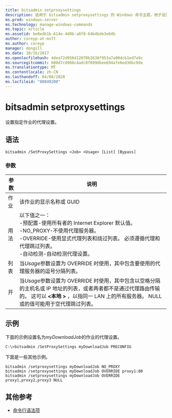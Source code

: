 ```yaml
---
title: bitsadmin setproxysettings
description: 适用于 bitsadmin setproxysettings 的 Windows 命令主题，用于设置指定作业的代理设置。
ms.prod: windows-server
ms.technology: manage-windows-commands
ms.topic: article
ms.assetid: be8edb1b-614e-4d0b-a8f8-64b4bde3e64b
author: coreyp-at-msft
ms.author: coreyp
manager: dongill
ms.date: 10/16/2017
ms.openlocfilehash: 4dea72d956d12070b2638f953a7a00dcb1ed7a9c
ms.sourcegitcommit: b00d7c8968c4adc8f699dbee694afe6ed36bc9de
ms.translationtype: MT
ms.contentlocale: zh-CN
ms.lasthandoff: 04/08/2020
ms.locfileid: "80849200"
---
```

# <a name="bitsadmin-setproxysettings"></a>bitsadmin setproxysettings

设置指定作业的代理设置。

## <a name="syntax"></a>语法

```
bitsadmin /SetProxySettings <Job> <Usage> [List] [Bypass]
```

### <a name="parameters"></a>参数

|参数|说明|
|---------|-----------|
|作业|该作业的显示名称或 GUID|
|用法|以下值之一：</br>-预配置-使用所有者的 Internet Explorer 默认值。</br>-NO_PROXY-不使用代理服务器。</br>-OVERRIDE-使用显式代理列表和绕过列表。 必须遵循代理和代理跳过列表。</br>-自动检测-自动检测代理设置。|
|列表|当*Usage*参数设置为 OVERRIDE 时使用，其中包含要使用的代理服务器的逗号分隔列表。|
|开|当*Usage*参数设置为 OVERRIDE 时使用，其中包含以空格分隔的主机名或 IP 地址的列表，或者两者都不是通过代理路由传输的。 这可以 **\<本地 >** ，以指同一 LAN 上的所有服务器。 NULL 或的值可能用于空代理跳过列表。|

## <a name="examples"></a><a name=BKMK_examples></a>示例

下面的示例设置名为*myDownloadJob*的作业的代理设置。

```
C:\>bitsadmin /SetProxySettings myDownloadJob PRECONFIG
```

下面是一些其他示例。

```
bitsadmin /setproxysettings myDownloadJob NO_PROXY
bitsadmin /setproxysettings myDownloadJob OVERRIDE proxy1:80 
bitsadmin /setproxysettings myDownloadJob OVERRIDE proxy1,proxy2,proxy3 NULL
```

## <a name="additional-references"></a>其他参考

- [命令行语法项](command-line-syntax-key.md)